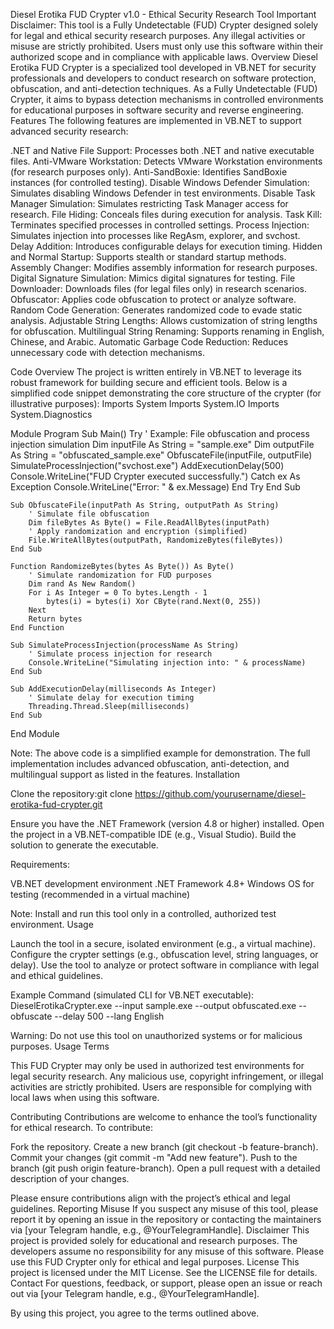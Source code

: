 Diesel Erotika FUD Crypter v1.0 - Ethical Security Research Tool
Important Disclaimer: This tool is a Fully Undetectable (FUD) Crypter designed solely for legal and ethical security research purposes. Any illegal activities or misuse are strictly prohibited. Users must only use this software within their authorized scope and in compliance with applicable laws.
Overview
Diesel Erotika FUD Crypter is a specialized tool developed in VB.NET for security professionals and developers to conduct research on software protection, obfuscation, and anti-detection techniques. As a Fully Undetectable (FUD) Crypter, it aims to bypass detection mechanisms in controlled environments for educational purposes in software security and reverse engineering.
Features
The following features are implemented in VB.NET to support advanced security research:

.NET and Native File Support: Processes both .NET and native executable files.
Anti-VMware Workstation: Detects VMware Workstation environments (for research purposes only).
Anti-SandBoxie: Identifies SandBoxie instances (for controlled testing).
Disable Windows Defender Simulation: Simulates disabling Windows Defender in test environments.
Disable Task Manager Simulation: Simulates restricting Task Manager access for research.
File Hiding: Conceals files during execution for analysis.
Task Kill: Terminates specified processes in controlled settings.
Process Injection: Simulates injection into processes like RegAsm, explorer, and svchost.
Delay Addition: Introduces configurable delays for execution timing.
Hidden and Normal Startup: Supports stealth or standard startup methods.
Assembly Changer: Modifies assembly information for research purposes.
Digital Signature Simulation: Mimics digital signatures for testing.
File Downloader: Downloads files (for legal files only) in research scenarios.
Obfuscator: Applies code obfuscation to protect or analyze software.
Random Code Generation: Generates randomized code to evade static analysis.
Adjustable String Lengths: Allows customization of string lengths for obfuscation.
Multilingual String Renaming: Supports renaming in English, Chinese, and Arabic.
Automatic Garbage Code Reduction: Reduces unnecessary code with detection mechanisms.

Code Overview
The project is written entirely in VB.NET to leverage its robust framework for building secure and efficient tools. Below is a simplified code snippet demonstrating the core structure of the crypter (for illustrative purposes):
Imports System
Imports System.IO
Imports System.Diagnostics

Module Program
    Sub Main()
        Try
            ' Example: File obfuscation and process injection simulation
            Dim inputFile As String = "sample.exe"
            Dim outputFile As String = "obfuscated_sample.exe"
            ObfuscateFile(inputFile, outputFile)
            SimulateProcessInjection("svchost.exe")
            AddExecutionDelay(500)
            Console.WriteLine("FUD Crypter executed successfully.")
        Catch ex As Exception
            Console.WriteLine("Error: " & ex.Message)
        End Try
    End Sub

    Sub ObfuscateFile(inputPath As String, outputPath As String)
        ' Simulate file obfuscation
        Dim fileBytes As Byte() = File.ReadAllBytes(inputPath)
        ' Apply randomization and encryption (simplified)
        File.WriteAllBytes(outputPath, RandomizeBytes(fileBytes))
    End Sub

    Function RandomizeBytes(bytes As Byte()) As Byte()
        ' Simulate randomization for FUD purposes
        Dim rand As New Random()
        For i As Integer = 0 To bytes.Length - 1
            bytes(i) = bytes(i) Xor CByte(rand.Next(0, 255))
        Next
        Return bytes
    End Function

    Sub SimulateProcessInjection(processName As String)
        ' Simulate process injection for research
        Console.WriteLine("Simulating injection into: " & processName)
    End Sub

    Sub AddExecutionDelay(milliseconds As Integer)
        ' Simulate delay for execution timing
        Threading.Thread.Sleep(milliseconds)
    End Sub
End Module

Note: The above code is a simplified example for demonstration. The full implementation includes advanced obfuscation, anti-detection, and multilingual support as listed in the features.
Installation

Clone the repository:git clone https://github.com/yourusername/diesel-erotika-fud-crypter.git


Ensure you have the .NET Framework (version 4.8 or higher) installed.
Open the project in a VB.NET-compatible IDE (e.g., Visual Studio).
Build the solution to generate the executable.

Requirements:

VB.NET development environment
.NET Framework 4.8+
Windows OS for testing (recommended in a virtual machine)

Note: Install and run this tool only in a controlled, authorized test environment.
Usage

Launch the tool in a secure, isolated environment (e.g., a virtual machine).
Configure the crypter settings (e.g., obfuscation level, string languages, or delay).
Use the tool to analyze or protect software in compliance with legal and ethical guidelines.

Example Command (simulated CLI for VB.NET executable):
DieselErotikaCrypter.exe --input sample.exe --output obfuscated.exe --obfuscate --delay 500 --lang English

Warning: Do not use this tool on unauthorized systems or for malicious purposes.
Usage Terms

This FUD Crypter may only be used in authorized test environments for legal security research.
Any malicious use, copyright infringement, or illegal activities are strictly prohibited.
Users are responsible for complying with local laws when using this software.

Contributing
Contributions are welcome to enhance the tool’s functionality for ethical research. To contribute:

Fork the repository.
Create a new branch (git checkout -b feature-branch).
Commit your changes (git commit -m "Add new feature").
Push to the branch (git push origin feature-branch).
Open a pull request with a detailed description of your changes.

Please ensure contributions align with the project’s ethical and legal guidelines.
Reporting Misuse
If you suspect any misuse of this tool, please report it by opening an issue in the repository or contacting the maintainers via [your Telegram handle, e.g., @YourTelegramHandle].
Disclaimer
This project is provided solely for educational and research purposes. The developers assume no responsibility for any misuse of this software. Please use this FUD Crypter only for ethical and legal purposes.
License
This project is licensed under the MIT License. See the LICENSE file for details.
Contact
For questions, feedback, or support, please open an issue or reach out via [your Telegram handle, e.g., @YourTelegramHandle].

By using this project, you agree to the terms outlined above.
